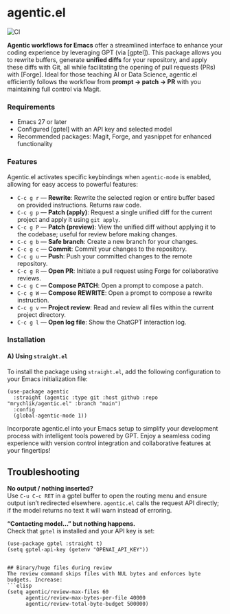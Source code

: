 # agentic.el

![CI](https://github.com/mrychlik/agentic.el/actions/workflows/elisp-ci.yml/badge.svg)

**Agentic workflows for Emacs** offer a streamlined interface to enhance your coding experience by leveraging GPT (via [gptel]). This package allows you to rewrite buffers, generate **unified diffs** for your repository, and apply these diffs with Git, all while facilitating the opening of pull requests (PRs) with [Forge]. Ideal for those teaching AI or Data Science, agentic.el efficiently follows the workflow from **prompt → patch → PR** with you maintaining full control via Magit.

### Requirements
- Emacs 27 or later
- Configured [gptel] with an API key and selected model
- Recommended packages: Magit, Forge, and yasnippet for enhanced functionality

### Features
Agentic.el activates specific keybindings when `agentic-mode` is enabled, allowing for easy access to powerful features:

- `C-c g r` — **Rewrite**: Rewrite the selected region or entire buffer based on provided instructions. Returns raw code.
- `C-c g p` — **Patch (apply)**: Request a single unified diff for the current project and apply it using `git apply`.
- `C-c g P` — **Patch (preview)**: View the unified diff without applying it to the codebase; useful for review before making changes.
- `C-c g b` — **Safe branch**: Create a new branch for your changes.
- `C-c g c` — **Commit**: Commit your changes to the repository.
- `C-c g u` — **Push**: Push your committed changes to the remote repository.
- `C-c g R` — **Open PR**: Initiate a pull request using Forge for collaborative reviews.
- `C-c g C` — **Compose PATCH**: Open a prompt to compose a patch.
- `C-c g W` — **Compose REWRITE**: Open a prompt to compose a rewrite instruction.
- `C-c g v` — **Project review**: Read and review all files within the current project directory.
- `C-c g l` — **Open log file**: Show the ChatGPT interaction log.

### Installation

#### A) Using `straight.el`
To install the package using `straight.el`, add the following configuration to your Emacs initialization file:

```elisp
(use-package agentic
  :straight (agentic :type git :host github :repo "mrychlik/agentic.el" :branch "main")
  :config
  (global-agentic-mode 1))
```

Incorporate agentic.el into your Emacs setup to simplify your development process with intelligent tools powered by GPT. Enjoy a seamless coding experience with version control integration and collaborative features at your fingertips!

## Troubleshooting

**No output / nothing inserted?**  
Use `C-u C-c RET` in a gptel buffer to open the routing menu and ensure
output isn’t redirected elsewhere. `agentic.el` calls the request API
directly; if the model returns no text it will warn instead of erroring.

**“Contacting model…” but nothing happens.**  
Check that `gptel` is installed and your API key is set:
```elisp
(use-package gptel :straight t)
(setq gptel-api-key (getenv "OPENAI_API_KEY"))


## Binary/huge files during review
The review command skips files with NUL bytes and enforces byte budgets. Increase:
```elisp
(setq agentic/review-max-files 60
      agentic/review-max-bytes-per-file 40000
      agentic/review-total-byte-budget 500000)
